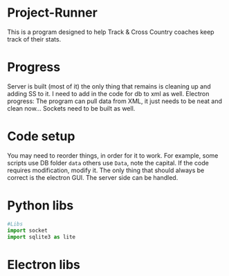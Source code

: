# Project-Runner
This is a  program designed to help Track &amp; Cross Country coaches keep track of their stats.
# Progress
  Server is built (most of it) the only thing that remains is cleaning up and adding SS to it. I need to add in the code for db to xml as well. 
  Electron progress: 
    The program can pull data from XML, it just needs to be neat and clean now... Sockets need to be built as well.
# Code setup
You may need to reorder things, in order for it to work. For example, some scripts use DB folder `data` others use `Data`, note the capital. If the code requires modification, modify it. The only thing that should always be correct is the electron GUI. The server side can be handled.

# Python libs
  ``` python
  #Libs
  import socket
  import sqlite3 as lite
```

# Electron libs
